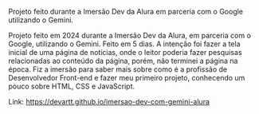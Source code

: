 Projeto feito durante a Imersão Dev da Alura em parceria com o Google utilizando o Gemini.

Projeto feito em 2024 durante a Imersão Dev da Alura, em parceria com o Google, utilizando o Gemini. Feito em 5 dias.
A intenção foi fazer a tela inicial de uma página de notícias, onde o leitor poderia fazer pesquisas relacionadas ao conteúdo da página, porém, não terminei a página na época.
Fiz a imersão para saber mais sobre como é a profissão de Desenvolvedor Front-end e fazer meu primeiro projeto, conhecendo um pouco sobre HTML, CSS e JavaScript.

Link: https://devartt.github.io/imersao-dev-com-gemini-alura
